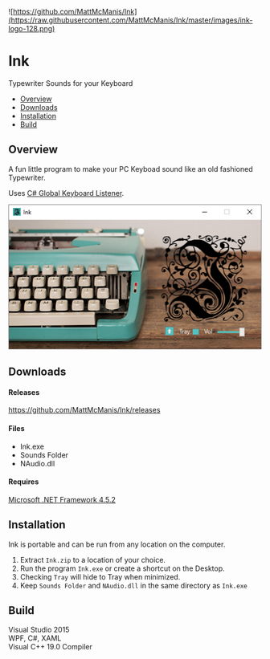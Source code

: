 ![https://github.com/MattMcManis/Ink](https://raw.githubusercontent.com/MattMcManis/Ink/master/images/ink-logo-128.png)

# Ink
Typewriter Sounds for your Keyboard

* [Overview](#overview)
* [Downloads](#downloads)
* [Installation](#installation)
* [Build](#build)

## Overview

A fun little program to make your PC Keyboad sound like an old fashioned Typewriter.

Uses [C# Global Keyboard Listener](https://gist.github.com/Ciantic/471698).

![Ink](https://raw.githubusercontent.com/MattMcManis/Ink/master/images/ink.png)  

## Downloads
#### Releases
https://github.com/MattMcManis/Ink/releases

#### Files
* Ink.exe
* Sounds Folder
* NAudio.dll

#### Requires
[Microsoft .NET Framework 4.5.2](https://www.microsoft.com/net/download/dotnet-framework-runtime/net452)

## Installation
Ink is portable and can be run from any location on the computer.

1. Extract `Ink.zip` to a location of your choice.
2. Run the program `Ink.exe` or create a shortcut on the Desktop.
3. Checking `Tray` will hide to Tray when minimized.
4. Keep `Sounds Folder` and `NAudio.dll` in the same directory as `Ink.exe`

## Build
Visual Studio 2015
<br />
WPF, C#, XAML
<br />
Visual C++ 19.0 Compiler